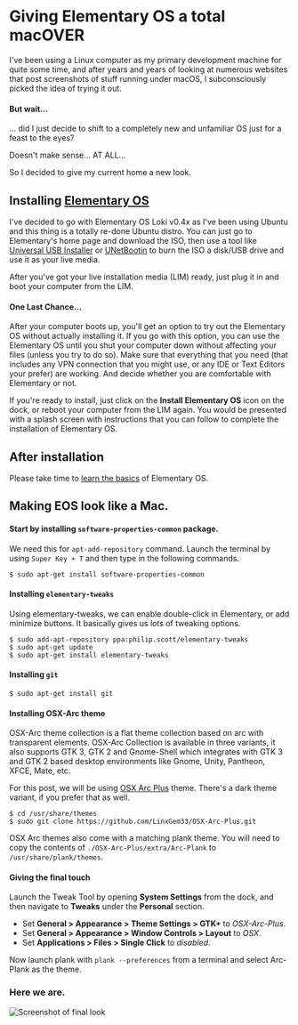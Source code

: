 # Giving Elementary OS a total macOVER

 I've been using a Linux computer as my primary development machine for quite some time,
 and after years and years of looking at numerous websites that post screenshots of
 stuff running under macOS, I subconsciously picked the idea of trying it out.

#### But wait...

 ... did I just decide to shift to a completely new and unfamiliar OS just for a feast to the eyes?

 Doesn't make sense... AT ALL...

 So I decided to give my current home a new look.

## Installing [Elementary OS](https://elementary.io)

 I've decided to go with Elementary OS Loki v0.4x as I've been using Ubuntu and this
 thing is a totally re-done Ubuntu distro. You can just go to Elementary's home page
 and download the ISO, then use a tool like [Universal USB Installer](https://www.pendrivelinux.com/universal-usb-installer-easy-as-1-2-3/)
 or [UNetBootin](https://unetbootin.github.io/) to burn the ISO a disk/USB drive and
  use it as your live media.

After you've got your live installation media (LIM) ready,
just plug it in and boot your computer from the LIM.

#### One Last Chance...

After your computer boots up, you'll get an option to try out the Elementary OS without
actually installing it. If you go with this option, you can use the Elementary OS until
you shut your computer down without affecting your files (unless you try to do so). Make
sure that everything that you need (that includes any VPN connection that you might use, or
any IDE or Text Editors your prefer) are working. And decide whether you are comfortable with
Elementary or not.

If you're ready to install, just click on the **Install Elementary OS** icon on the dock,
or reboot your computer from the LIM again. You would be presented with a splash screen with
instructions that you can follow to complete the installation of Elementary OS.

## After installation

Please take time to [learn the basics](https://elementary.io/docs/learning-the-basics#learning-the-basics)
of Elementary OS.

## Making EOS look like a Mac.

#### Start by installing `software-properties-common` package.

We need this for `apt-add-repository` command. Launch the terminal by using `Super Key + T`
and then type in the following commands.

    $ sudo apt-get install software-properties-common

#### Installing `elementary-tweaks`

Using elementary-tweaks, we can enable double-click in Elementary, or add minimize buttons.
It basically gives us lots of tweaking options.

    $ sudo add-apt-repository ppa:philip.scott/elementary-tweaks
    $ sudo apt-get update
    $ sudo apt-get install elementary-tweaks

#### Installing `git`

    $ sudo apt-get install git

#### Installing OSX-Arc theme

OSX-Arc theme collection is a flat theme collection based on arc with transparent elements. OSX-Arc Collection is available in three variants, it also supports GTK 3, GTK 2 and Gnome-Shell which integrates with GTK 3 and GTK 2 based desktop environments like Gnome, Unity, Pantheon, XFCE, Mate, etc.

For this post, we will be using [OSX Arc Plus](https://github.com/LinxGem33/OSX-Arc-Plus) theme. There's a dark theme variant, if you prefer that as well.

    $ cd /usr/share/themes
    $ sudo git clone https://github.com/LinxGem33/OSX-Arc-Plus.git

OSX Arc themes also come with a matching plank theme. You will need to copy the contents of
`./OSX-Arc-Plus/extra/Arc-Plank` to `/usr/share/plank/themes`.

#### Giving the final touch

Launch the Tweak Tool by opening **System Settings** from the dock, and then navigate to
**Tweaks** under the **Personal** section.

- Set **General > Appearance > Theme Settings > GTK+** to *OSX-Arc-Plus*.
- Set **General > Appearance > Window Controls > Layout** to *OSX*.
- Set **Applications > Files > Single Click** to *disabled*.

Now launch plank with `plank --preferences` from a terminal and select Arc-Plank as the theme.

### Here we are.

![Screenshot of final look](./assets/img/screenshot.png)
